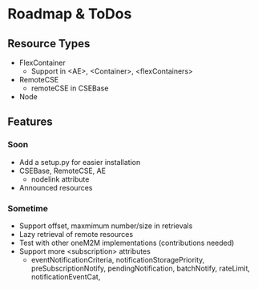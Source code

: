 # Roadmap & ToDos

## Resource Types
- FlexContainer
    - Support in &lt;AE>, &lt;Container>, &lt;flexContainers>
- RemoteCSE
	- remoteCSE in CSEBase
- Node

## Features 
### Soon
- Add a setup.py for easier installation
- CSEBase, RemoteCSE, AE
	- nodelink attribute
- Announced resources

### Sometime
- Support offset, maxmimum number/size in retrievals
- Lazy retrieval of remote resources 
- Test with other oneM2M implementations (contributions needed)
- Support more &lt;subscription> attributes
	- eventNotificationCriteria, notificationStoragePriority, preSubscriptionNotify, pendingNotification, batchNotify, rateLimit, notificationEventCat,